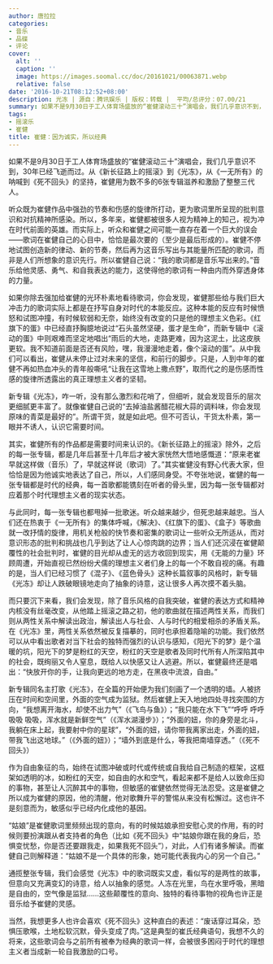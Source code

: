 ```yaml
---
author: 唐拉拉
categories:
- 音乐
- 品碟
- 评论
cover:
  alt: ''
  caption: ''
  image: https://images.soomal.cc/doc/20161021/00063871.webp
  relative: false
date: '2016-10-21T08:12:52+08:00'
description: 光冻 | 源自：腾讯娱乐 | 版权：转载 |  平均/总评分：07.00/21
summary: 如果不是9月30日于工人体育场盛放的“崔健滚动三十”演唱会，我们几乎意识不到，30年已经飞逝而过。从《新长征路上的摇滚》到《光冻》，从《一无所有》的呐喊到《死不回头》的坚持，崔健用为数不多的6张专辑滋养和激励了整整三代人……
tags:
- 摇滚乐
- 崔健
title: 崔健：因为诚实，所以经典
---
```


如果不是9月30日于工人体育场盛放的“崔健滚动三十”演唱会，我们几乎意识不到，30年已经飞逝而过。从《新长征路上的摇滚》到《光冻》，从《一无所有》的呐喊到《死不回头》的坚持，崔健用为数不多的6张专辑滋养和激励了整整三代人。

听众既为崔健作品中强劲的节奏和伤感的旋律所打动，更为歌词里所呈现的批判意识和对抗精神所感染。所以，多年来，崔健都被很多人视为精神上的知己，视为冲在时代前面的英雄。而实际上，听众和崔健之间可能一直存在着一个巨大的误会――歌词在崔健自己的心目中，恰恰是最次要的（至少是最后形成的）。崔健不停地试图创造新的律动、新的节奏，然后再为这音乐写出与其能量所匹配的歌词，而非是人们所想象的意识先行。所以崔健自己说：“我的歌词都是音乐写出来的。”音乐给他灵感、勇气、和自我表达的能力，这使得他的歌词有一种由内而外穿透身体的力量。

如果你除去强加给崔健的光环朴素地看待歌词，你会发现，崔健那些给与我们巨大冲击力的歌词实际上都是在抒写自身对时代的本能反应。这种本能的反应有时候愤怒和试图冲撞，有时候软弱和无奈，始终没有改变的只是他的理想主义色彩。《红旗下的蛋》中已经直抒胸臆地说过“石头虽然坚硬，蛋才是生命”，而新专辑中《滚动的蛋》中则艰难而坚定地唱出“雨后的大地，走路更难，因为这泥土，比这皮肤更软。我不知道前面是否还有风险，嘿，我漫漫地走着，像个滚动的蛋”。从中我们可以看出，崔健从未停止过对未来的坚信，和前行的脚步。只是，人到中年的崔健不再如热血冲头的青年般嘶吼“让我在这雪地上撒点野”，取而代之的是伤感而性感的旋律所透露出的真正理想主义者的坚韧。

新专辑《光冻》，咋一听，没有那么激烈和花哨了，但细听，就会发现音乐的层次更细腻更丰富了。就像崔健自己说的“去掉油盐酱醋花椒大蒜的调料味，你会发现原味的青菜是最好的”。所谓干货，就是如此吧。但不可否认，干货太朴素，第一眼并不诱人，认识它需要时间。

其实，崔健所有的作品都是需要时间来认识的。《新长征路上的摇滚》除外，之后的每一张专辑，都是几年后甚至十几年后才被大家恍然大悟地感慨道：“原来老崔早就这样做（音乐）了，早就这样说（歌词）了。”其实崔健没有野心代表大家，但恰恰是因为他诚实地表达了自己，所以，人们感同身受。不夸张地说，崔健的每一张专辑都是时代的经典，每一首歌都能镌刻在听者的骨头里，因为每一张专辑都对应着那个时代理想主义者的现实状态。

与此同时，每一张专辑也都甩掉一批歌迷。听众越来越少，但死忠越来越忠。当人们还在热衷于《一无所有》的集体呼喊，《解决》、《红旗下的蛋》、《盒子》等歌曲就一改抒情的旋律，用机关枪般的快节奏和密集的歌词让一些听众无所适从，而对意识形态的批判和挑战也几乎到达了让人心惊肉跳的边界；当人们还沉浸在崔健颠覆性的社会批判时，崔健的目光却从虚无的远方收回到现实，用《无能的力量》环顾周遭，开始直视已然纷纷犬儒的理想主义者们身上的每一个不敢自视的痛。有趣的是，当人们已经习惯了《混子》、《蓝色骨头》这种长篇叙事的风格时，新专辑《光冻》却让人跌破眼镜地走向了抽象的诗意，这让很多人再次摸不着头脑。

而只要沉下来看，我们会发现，除了音乐风格的自我突破，崔健的表达方式和精神内核没有丝毫改变，从他踏上摇滚之路之初，他的歌曲就在描述两性关系，而我们则从两性关系中解读出政治，解读出人与社会、人与时代的相爱相杀的矛盾关系。在《光冻》里，两性关系依然被反复描摹的，同时也承担着隐喻的功能。我们依然可以从中看出歌者对当下社会的独特而强烈的认识与感知，《阳光下的梦》是个温暖的坑，阳光下的梦是粉红的天空，粉红的天空是歌者及同时代所有人所深陷其中的社会，既绚丽又令人窒息，既给人以快感又让人逃避。所以，崔健最终还是唱出：“快放开你的手，让我向更远的地方走，在黑夜中流浪，自由。”

新专辑同名主打歌《光冻》，在全篇的开始便为我们刻画了一个透明的墙。人被挤压在时间和空间里，外面的空气成为监狱。然后崔健上天入地地四处寻找突围的方向，“我想离开海水，却使不出力气”（《飞鸟与鱼》）；“我只能在水下飞”“呼呼 呼呼 吸吸 吸吸，浑水就是新鲜空气”（《浑水湖漫步》）；“外面的妞，你的身旁是北斗，我躺在床上起，我要射中你的星球”，“外面的妞，请你带我离家出走，外面的妞，带我飞出这地球。”（《外面的妞》）；“墙外到底是什么，等我把南墙穿透。”（《死不回头》）

作为自由象征的鸟，始终在试图冲破或时代或传统或自我给自己制造的框架，这框架如透明的冰，如粉红的天空，如自由的水和空气，看起来都不是给人以致命压抑的事物，甚至让人沉醉其中的事物，但敏感的崔健依然觉得无法忍受。这是崔健之所以成为崔健的原因，他的清醒，他对歌舞升平的警惕从来没有松懈过。这也许不是刻意而为，敏感似乎已经内化成他的基因。

“姑娘”是崔健歌词里频频出现的意向，有的时候姑娘承担安慰心灵的作用，有的时候则要扮演跟从者支持者的角色（比如《死不回头》中“姑娘你跟在我的身后，恐惧变忧愁，你是否还要跟我走，如果我死不回头”），对此，人们有诸多解读。而崔健自己则解释道：“姑娘不是一个具体的形象，她可能代表我内心的另一个自己。”

通揽整张专辑，我们会感觉《光冻》中的歌词既实又虚，看似写的是两性的故事，但意向又充满变幻的诗意，给人以抽象的感觉。人冻在光里，鸟在水里呼吸，黑暗是自由的，空气像是监狱……这些颠覆性的意向、独特的看待事物的视角也许正是音乐给予崔健的灵感。

当然，我想更多人也许会喜欢《死不回头》这种直白的表述：“废话穿过耳朵，恐惧压歌喉，土地松软沉默，骨头变成了肉。”这是典型的崔氏经典语句，我想不久的将来，这些歌词会与之前所有被奉为经典的歌词一样，会被很多困闷于时代的理想主义者当成新一轮自我激励的口号。